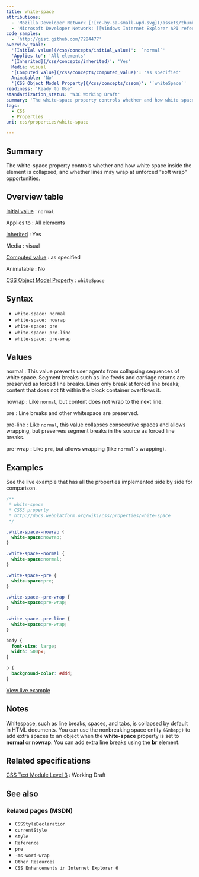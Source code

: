 ```yaml
---
title: white-space
attributions:
  - 'Mozilla Developer Network [![cc-by-sa-small-wpd.svg](/assets/thumb/8/8c/cc-by-sa-small-wpd.svg/120px-cc-by-sa-small-wpd.svg.png)](http://creativecommons.org/licenses/by-sa/3.0/us/): [Article](https://developer.mozilla.org/en-US/docs/Web/CSS/white-space)'
  - 'Microsoft Developer Network: [[Windows Internet Explorer API reference](http://msdn.microsoft.com/en-us/library/ie/hh828809%28v=vs.85%29.aspx) Article]'
code_samples:
  - 'http://gist.github.com/7284477'
overview_table:
  '[Initial value](/css/concepts/initial_value)': '`normal`'
  'Applies to': 'All elements'
  '[Inherited](/css/concepts/inherited)': 'Yes'
  Media: visual
  '[Computed value](/css/concepts/computed_value)': 'as specified'
  Animatable: 'No'
  '[CSS Object Model Property](/css/concepts/cssom)': '`whiteSpace`'
readiness: 'Ready to Use'
standardization_status: 'W3C Working Draft'
summary: 'The white-space property controls whether and how white space inside the element is collapsed, and whether lines may wrap at unforced &quot;soft wrap&quot; opportunities.'
tags:
  - CSS
  - Properties
uri: css/properties/white-space

---
```

## Summary

The white-space property controls whether and how white space inside the element is collapsed, and whether lines may wrap at unforced &quot;soft wrap&quot; opportunities.

## Overview table

[Initial value](/css/concepts/initial_value)
:   `normal`

Applies to
:   All elements

[Inherited](/css/concepts/inherited)
:   Yes

Media
:   visual

[Computed value](/css/concepts/computed_value)
:   as specified

Animatable
:   No

[CSS Object Model Property](/css/concepts/cssom)
:   `whiteSpace`

## Syntax

-   `white-space: normal`
-   `white-space: nowrap`
-   `white-space: pre`
-   `white-space: pre-line`
-   `white-space: pre-wrap`

## Values

normal
:   This value prevents user agents from collapsing sequences of white space. Segment breaks such as line feeds and carriage returns are preserved as forced line breaks. Lines only break at forced line breaks; content that does not fit within the block container overflows it.

nowrap
:   Like `normal`, but content does not wrap to the next line.

pre
:   Line breaks and other whitespace are preserved.

pre-line
:   Like `normal`, this value collapses consecutive spaces and allows wrapping, but preserves segment breaks in the source as forced line breaks.

pre-wrap
:   Like `pre`, but allows wrapping (like `normal`'s wrapping).

## Examples

See the live example that has all the properties implemented side by side for comparison.

``` css
/**
 * white-space
 * CSS3 property
 * http://docs.webplatform.org/wiki/css/properties/white-space
 */

.white-space--nowrap {
  white-space:nowrap;
}

.white-space--normal {
  white-space:normal;
}

.white-space--pre {
  white-space:pre;
}

.white-space--pre-wrap {
  white-space:pre-wrap;
}

.white-space--pre-line {
  white-space:pre-wrap;
}

body {
  font-size: large;
  width: 500px;
}

p {
  background-color: #ddd;
}
```

[View live example](http://code.webplatform.org/gist/7284477)

## Notes

Whitespace, such as line breaks, spaces, and tabs, is collapsed by default in HTML documents. You can use the nonbreaking space entity `(&nbsp;)` to add extra spaces to an object when the **white-space** property is set to **normal** or **nowrap**. You can add extra line breaks using the **br** element.

## Related specifications

[CSS Text Module Level 3](http://www.w3.org/TR/css3-text/#white-space-property)
:   Working Draft

## See also

### Related pages (MSDN)

-   `CSSStyleDeclaration`
-   `currentStyle`
-   `style`
-   `Reference`
-   `pre`
-   `-ms-word-wrap`
-   `Other Resources`
-   `CSS Enhancements in Internet Explorer 6`
